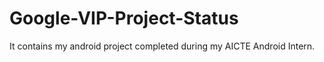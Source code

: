 # Google-VIP-Project-Status
It contains my android project completed during my AICTE Android Intern.
